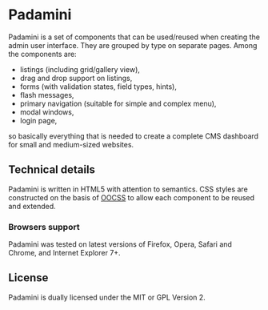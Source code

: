 # Padamini

Padamini is a set of components that can be used/reused when creating the admin user interface. They are grouped by type on separate pages. Among the components are:

* listings (including grid/gallery view),
* drag and drop support on listings,
* forms (with validation states, field types, hints),
* flash messages,
* primary navigation (suitable for simple and complex menu),
* modal windows,
* login page,

so basically everything that is needed to create a complete CMS dashboard for small and medium-sized websites.

## Technical details

Padamini is written in HTML5 with attention to semantics. CSS styles are constructed on the basis of [OOCSS](http://oocss.org/) to allow each component to be reused and extended.

### Browsers support

Padamini was tested on latest versions of Firefox, Opera, Safari and Chrome, and Internet Explorer 7+.

## License

Padamini is dually licensed under the MIT or GPL Version 2.